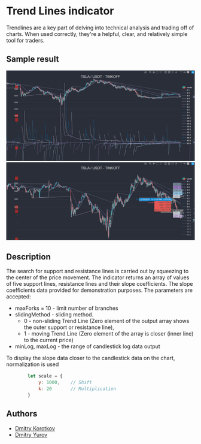 # Trend Lines indicator

Trendlines are a key part of delving into technical analysis and trading off of charts. When used correctly, they're a helpful, clear, and relatively simple tool for traders.

## Sample result

![Trend lines provided by the indicator](./sample.jpg)
![Trend lines provided by the indicator - magnified](./sample2.jpg)

## Description

The search for support and resistance lines is carried out by squeezing to the center of the price movement.
The indicator returns an array of values of five support lines, resistance lines and their slope coefficients. The slope coefficients data provided for demonstration purposes.
The parameters are accepted:
* maxForks = 10 - limit number of branches
* slidingMethod - sliding method.
  * 0 - non-sliding Trend Line (Zero element of the output array shows the outer support or resistance line),
  * 1 - moving Trend Line (Zero element of the array is closer (inner line) to the current price)
* minLog, maxLog - the range of candlestick log data output

To display the slope data closer to the candlestick data on the chart, normalization is used
```javascript
        let scale = {
            y: 1000,    // Shift
            k: 20       // Multiplication
        }
```

## Authors
* [Dmitry Korotkov](https://github.com/inimatic)
* [Dmitry Yurov](https://github.com/BusinessDuck)

